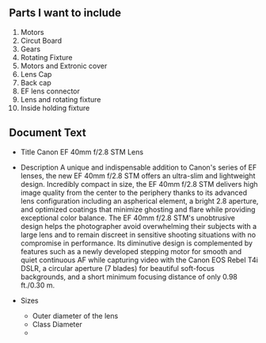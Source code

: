 
## Parts I want to include

1) Motors
2) Circut Board
3) Gears
4) Rotating Fixture
5) Motors and Extronic cover
6) Lens Cap
7) Back cap 
8) EF lens connector
9) Lens and rotating fixture
10) Inside holding fixture


## Document Text

- Title
	Canon EF 40mm f/2.8 STM Lens
- Description
	A unique and indispensable addition to Canon's series of EF lenses, the new EF 40mm f/2.8 STM offers an ultra-slim and lightweight design. Incredibly compact in size, the EF 40mm f/2.8 STM delivers high image quality from the center to the periphery thanks to its advanced lens configuration including an aspherical element, a bright 2.8 aperture, and optimized coatings that minimize ghosting and flare while providing exceptional color balance. The EF 40mm f/2.8 STM's unobtrusive design helps the photographer avoid overwhelming their subjects with a large lens and to remain discreet in sensitive shooting situations with no compromise in performance. Its diminutive design is complemented by features such as a newly developed stepping motor for smooth and quiet continuous AF while capturing video with the Canon EOS Rebel T4i DSLR, a circular aperture (7 blades) for beautiful soft-focus backgrounds, and a short minimum focusing distance of only 0.98 ft./0.30 m.

- Sizes 
	- Outer diameter of the lens
	- Class Diameter
	- 


